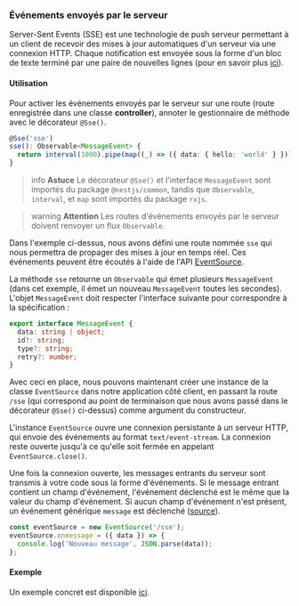 ### Événements envoyés par le serveur

Server-Sent Events (SSE) est une technologie de push serveur permettant à un client de recevoir des mises à jour automatiques d'un serveur via une connexion HTTP. Chaque notification est envoyée sous la forme d'un bloc de texte terminé par une paire de nouvelles lignes (pour en savoir plus [ici](https://developer.mozilla.org/en-US/docs/Web/API/Server-sent_events)).

#### Utilisation

Pour activer les événements envoyés par le serveur sur une route (route enregistrée dans une classe **controller**), annoter le gestionnaire de méthode avec le décorateur `@Sse()`.

```typescript
@Sse('sse')
sse(): Observable<MessageEvent> {
  return interval(1000).pipe(map((_) => ({ data: { hello: 'world' } })));
}
```

> info **Astuce** Le décorateur `@Sse()` et l'interface `MessageEvent` sont importés du package `@nestjs/common`, tandis que `Observable`, `interval`, et `map` sont importés du package `rxjs`.

> warning **Attention** Les routes d'événements envoyés par le serveur doivent renvoyer un flux `Observable`.

Dans l'exemple ci-dessus, nous avons défini une route nommée `sse` qui nous permettra de propager des mises à jour en temps réel. Ces événements peuvent être écoutés à l'aide de l'API [EventSource](https://developer.mozilla.org/en-US/docs/Web/API/EventSource).

La méthode `sse` retourne un `Observable` qui émet plusieurs `MessageEvent` (dans cet exemple, il émet un nouveau `MessageEvent` toutes les secondes). L'objet `MessageEvent` doit respecter l'interface suivante pour correspondre à la spécification :

```typescript
export interface MessageEvent {
  data: string | object;
  id?: string;
  type?: string;
  retry?: number;
}
```

Avec ceci en place, nous pouvons maintenant créer une instance de la classe `EventSource` dans notre application côté client, en passant la route `/sse` (qui correspond au point de terminaison que nous avons passé dans le décorateur `@Sse()` ci-dessus) comme argument du constructeur.

L'instance `EventSource` ouvre une connexion persistante à un serveur HTTP, qui envoie des événements au format `text/event-stream`. La connexion reste ouverte jusqu'à ce qu'elle soit fermée en appelant `EventSource.close()`.

Une fois la connexion ouverte, les messages entrants du serveur sont transmis à votre code sous la forme d'événements. Si le message entrant contient un champ d'événement, l'événement déclenché est le même que la valeur du champ d'événement. Si aucun champ d'événement n'est présent, un événement générique `message` est déclenché ([source](https://developer.mozilla.org/en-US/docs/Web/API/EventSource)).

```javascript
const eventSource = new EventSource('/sse');
eventSource.onmessage = ({ data }) => {
  console.log('Nouveau message', JSON.parse(data));
};
```

#### Exemple

Un exemple concret est disponible [ici](https://github.com/nestjs/nest/tree/master/sample/28-sse).
